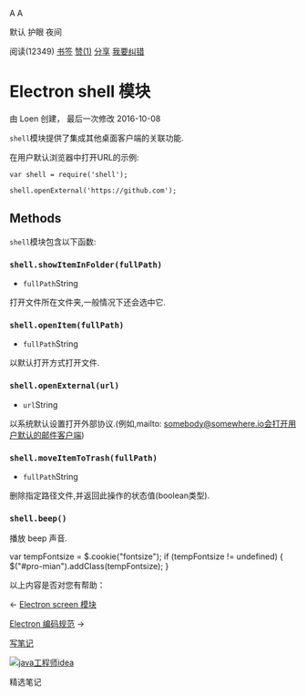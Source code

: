 [](javascript:; "折叠/展开")[](javascript:; "视觉主题设置")

A A

默认 护眼 夜间

阅读(12349) [书签](javascript:;) [赞(1)](javascript:;) [分享](javascript:; "分享") [我要纠错](/edit/electronmanual/electronmanual-shell)

Electron shell 模块
=================

由 Loen 创建， 最后一次修改 2016-10-08

`shell`模块提供了集成其他桌面客户端的关联功能.

在用户默认浏览器中打开URL的示例:

    var shell = require('shell');
    
    shell.openExternal('https://github.com');
    

Methods
-------

`shell`模块包含以下函数:

### `shell.showItemInFolder(fullPath)`

*   `fullPath`String

打开文件所在文件夹,一般情况下还会选中它.

### `shell.openItem(fullPath)`

*   `fullPath`String

以默认打开方式打开文件.

### `shell.openExternal(url)`

*   `url`String

以系统默认设置打开外部协议.(例如,mailto: somebody@somewhere.io会打开用户默认的邮件客户端)

### `shell.moveItemToTrash(fullPath)`

*   `fullPath`String

删除指定路径文件,并返回此操作的状态值(boolean类型).

### `shell.beep()`

播放 beep 声音.

var tempFontsize = $.cookie("fontsize"); if (tempFontsize != undefined) { $("#pro-mian").addClass(tempFontsize); }

以上内容是否对您有帮助：

← [Electron screen 模块](/electronmanual/electronmanual-screen.html "上一篇：Electron screen 模块")

[Electron 编码规范](/electronmanual/ymau1qys.html "下一篇：Electron 编码规范") →

[写笔记](javascript:;)

[![java工程师idea](/attachments/image/20190115/1547553980272487.png)](https://www.w3cschool.cn/minicourse/play/javabasics_idea_my)

精选笔记